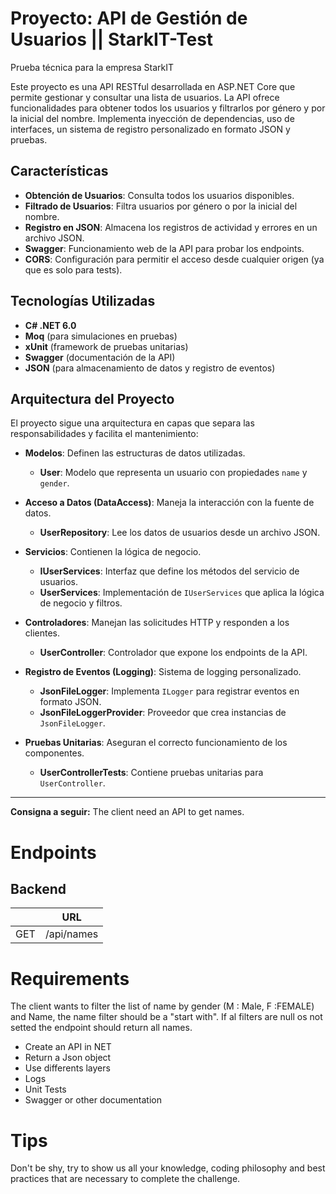 # Proyecto: API de Gestión de Usuarios || StarkIT-Test

Prueba técnica para la empresa StarkIT

Este proyecto es una API RESTful desarrollada en ASP.NET Core que permite gestionar y consultar una lista de usuarios. La API ofrece funcionalidades para obtener todos los usuarios y filtrarlos por género y por la inicial del nombre. Implementa inyección de dependencias, uso de interfaces, un sistema de registro personalizado en formato JSON y pruebas.

## Características

- **Obtención de Usuarios**: Consulta todos los usuarios disponibles.
- **Filtrado de Usuarios**: Filtra usuarios por género o por la inicial del nombre.
- **Registro en JSON**: Almacena los registros de actividad y errores en un archivo JSON.
- **Swagger**: Funcionamiento web de la API para probar los endpoints.
- **CORS**: Configuración para permitir el acceso desde cualquier origen (ya que es solo para tests).

## Tecnologías Utilizadas

- **C# .NET 6.0**
- **Moq** (para simulaciones en pruebas)
- **xUnit** (framework de pruebas unitarias)
- **Swagger** (documentación de la API)
- **JSON** (para almacenamiento de datos y registro de eventos)

## Arquitectura del Proyecto

El proyecto sigue una arquitectura en capas que separa las responsabilidades y facilita el mantenimiento:

- **Modelos**: Definen las estructuras de datos utilizadas.
  - **User**: Modelo que representa un usuario con propiedades `name` y `gender`.
  
- **Acceso a Datos (DataAccess)**: Maneja la interacción con la fuente de datos.
  - **UserRepository**: Lee los datos de usuarios desde un archivo JSON.
  
- **Servicios**: Contienen la lógica de negocio.
  - **IUserServices**: Interfaz que define los métodos del servicio de usuarios.
  - **UserServices**: Implementación de `IUserServices` que aplica la lógica de negocio y filtros.
  
- **Controladores**: Manejan las solicitudes HTTP y responden a los clientes.
  - **UserController**: Controlador que expone los endpoints de la API.
  
- **Registro de Eventos (Logging)**: Sistema de logging personalizado.
  - **JsonFileLogger**: Implementa `ILogger` para registrar eventos en formato JSON.
  - **JsonFileLoggerProvider**: Proveedor que crea instancias de `JsonFileLogger`.
  
- **Pruebas Unitarias**: Aseguran el correcto funcionamiento de los componentes.
  - **UserControllerTests**: Contiene pruebas unitarias para `UserController`.

---

**Consigna a seguir:** 
The client need an API to get names.

# Endpoints

## Backend
| 		                      | URL                                                                |
| --------------------------- | ------------------------------------------------------------------ |
| GET						  | /api/names               										   |

# Requirements
The client wants to filter the list of name by gender (M : Male, F :FEMALE) and Name, the name filter should be a "start with". 
If al filters are null os not setted the endpoint should return all names. 

- Create an API in NET
- Return a Json object
- Use differents layers  
- Logs
- Unit Tests
- Swagger or other documentation



# Tips
Don't be shy, try to show us all your knowledge, coding philosophy and best practices that are necessary to complete the challenge. 
